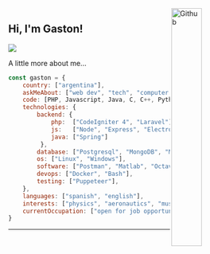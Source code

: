 <img width="35%" align="right" alt="Github" src="https://user-images.githubusercontent.com/48678280/88862734-4903af80-d201-11ea-968b-9c939d88a37c.gif" />

## Hi, I'm Gaston!

<!--[![](https://img.shields.io/badge/LinkedIn-Gaston-blue)]()-->
[![](https://img.shields.io/badge/Gmail-gasgallardo97@gmail.com-red)](mailto:gasgallardo97@gmail.com)

A little more about me...  

```javascript
const gaston = {
    country: ["argentina"],
    askMeAbout: ["web dev", "tech", "computer networking"],
    code: [PHP, Javascript, Java, C, C++, Python],
    technologies: {
        backend: {
            php:  ["CodeIgniter 4", "Laravel"],
            js:   ["Node", "Express", "Electron"],
            java: ["Spring"]
         },
        database: ["Postgresql", "MongoDB", "MySQL"],
        os: ["Linux", "Windows"],
        software: ["Postman", "Matlab", "Octave"],
        devops: ["Docker", "Bash"],
        testing: ["Puppeteer"],
    },
    languages: ["spanish", "english"],
    interests: ["physics", "aeronautics", "music"],
    currentOccupation: ["open for job opportunities"]
}
```
---
